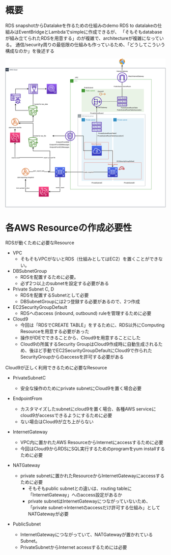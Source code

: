 

# 概要
RDS snapshotからDatalakeを作るための仕組みのdemo
RDS to datalakeの仕組みはEventBridgeとLambdaでsimpleに作成できるが、
「そもそもdatabaseが組み立てられたRDSを用意する」のが複雑で、architectureが複雑になっている。
通信/security周りの最低限の仕組みも作っているため、「どうしてこういう構成なのか」を後述する

![aws architecture](./docs/aws-architecture.svg)

# 各AWS Resourceの作成必要性
RDSが動くために必要なResource
- VPC
  - そもそもVPCがないとRDS（仕組みとしてはEC2）を置くことができない。
- DBSubnetGroup
  - RDSを配置するために必要。
  - 必ず2つ以上のsubnetを設定する必要がある
- Private Subnet C, D
  - RDSを配置するSubnetとして必要
  - DBSubnetGroupには2つ登録する必要があるので、2つ作成
- EC2SecurityGroupDefault
  - RDSへのaccess (inbound, outbound)  ruleを管理するために必要
- Cloud9
  - 今回は「RDSでCREATE TABLE」をするために、RDS以外にComputing Resourceを用意する必要があった
  - 操作がIDEでできることから、Cloud9を用意することにした
  - Cloud9の所属するSecurity GroupはCloud9作成時に自動生成されるため、後ほど手動でEC2SecurityGroupDefaultにCloud9で作られたSecurityGroupからのaccessを許可する必要がある


Cloud9が正しく利用できるために必要なResource
- PrivateSubnetC
  - 安全な操作のためにprivate subnetにCloud9を置く場合必要
- EndpointFrom
  - カスタマイズしたsubnetにcloud9を置く場合、各種AWS serviceにcloud9がaccessできるようにするために必要
  - ない場合はCloud9が立ち上がらない

- InternetGateway
  - VPC内に置かれたAWS ResourceからInternetにaccessするために必要
  - 今回はCloud9からRDSにSQL実行するためのprogramをyum installするために必要
- NATGateway
  - private subnetに置かれたResourceからInternetGatewayにaccessするために必要
    - そもそもpublic subnetとの違いは、routing tableに「InternetGateway」へのaccess設定があるか
    - private subnetはInternetGatewayにつながっていないため、「private subnet→Internetのaccessだけ許可する仕組み」としてNATGatewayが必要
- PublicSubnet
  - InternetGatewayにつながっていて、NATGatewayが置かれているSubnet。
  - PrivateSubnetからInternet accessするためには必要

